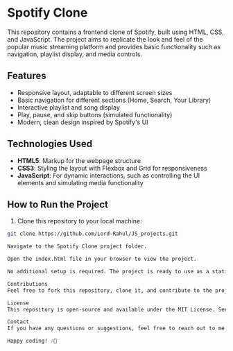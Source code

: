 # Spotify Clone

This repository contains a frontend clone of Spotify, built using HTML, CSS, and JavaScript. The project aims to replicate the look and feel of the popular music streaming platform and provides basic functionality such as navigation, playlist display, and media controls.

## Features

- Responsive layout, adaptable to different screen sizes
- Basic navigation for different sections (Home, Search, Your Library)
- Interactive playlist and song display
- Play, pause, and skip buttons (simulated functionality)
- Modern, clean design inspired by Spotify's UI

## Technologies Used

- **HTML5**: Markup for the webpage structure
- **CSS3**: Styling the layout with Flexbox and Grid for responsiveness
- **JavaScript**: For dynamic interactions, such as controlling the UI elements and simulating media functionality


## How to Run the Project

1. Clone this repository to your local machine:

```bash
git clone https://github.com/Lord-Rahul/JS_projects.git

Navigate to the Spotify Clone project folder.

Open the index.html file in your browser to view the project.

No additional setup is required. The project is ready to use as a static site.

Contributions
Feel free to fork this repository, clone it, and contribute to the project. Pull requests are welcome!

License
This repository is open-source and available under the MIT License. See the LICENSE file for more details.

Contact
If you have any questions or suggestions, feel free to reach out to me at [your email] or through my GitHub profile at GitHub Profile.

Happy coding! 🎶🚀
